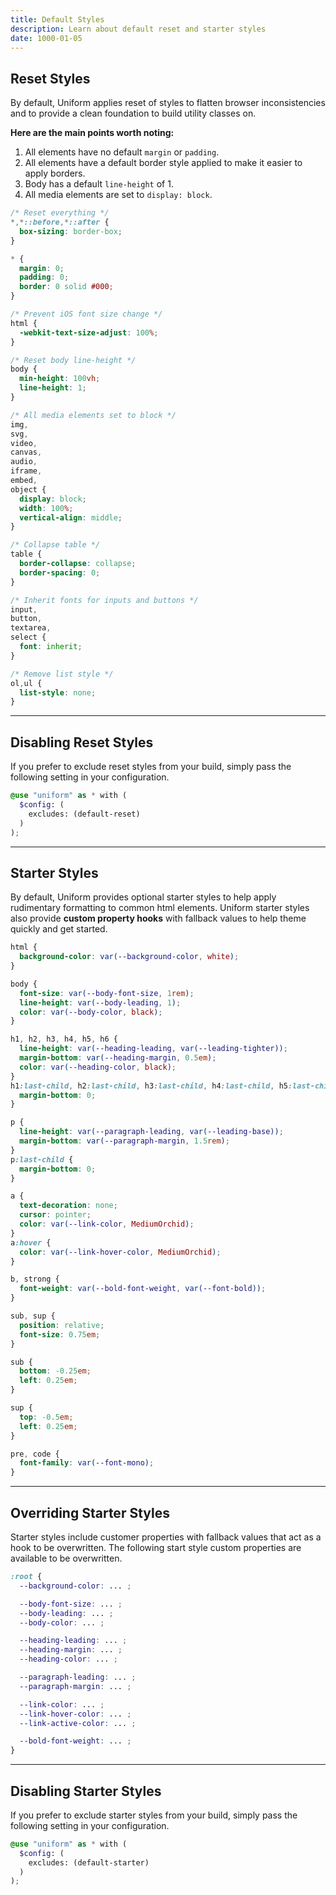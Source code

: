 ```yaml
---
title: Default Styles
description: Learn about default reset and starter styles
date: 1000-01-05
---
```



## Reset Styles

By default, Uniform applies reset of styles to flatten browser inconsistencies and to provide a clean foundation to build utility classes on.

**Here are the main points worth noting:**

1. All elements have no default `margin` or `padding`.
2. All elements have a default border style applied to make it easier to apply borders.
3. Body has a default `line-height` of 1.
4. All media elements are set to `display: block`.

```css
/* Reset everything */
*,*::before,*::after {
  box-sizing: border-box;
}

* {
  margin: 0;
  padding: 0;
  border: 0 solid #000;
}

/* Prevent iOS font size change */
html {
  -webkit-text-size-adjust: 100%;
}

/* Reset body line-height */
body {
  min-height: 100vh;
  line-height: 1;
}

/* All media elements set to block */
img,
svg,
video,
canvas,
audio,
iframe,
embed,
object {
  display: block;
  width: 100%;
  vertical-align: middle;
}

/* Collapse table */
table {
  border-collapse: collapse;
  border-spacing: 0;
}

/* Inherit fonts for inputs and buttons */
input,
button,
textarea,
select {
  font: inherit;
}

/* Remove list style */
ol,ul {
  list-style: none;
}
```

---

## Disabling Reset Styles

If you prefer to exclude reset styles from your build, simply pass the following setting in your configuration. 

```scss
@use "uniform" as * with (
  $config: (
    excludes: (default-reset)
  )
);
```

---


## Starter Styles

By default, Uniform provides optional starter styles to help apply rudimentary formatting to common html elements. Uniform starter styles also provide **custom property hooks** with fallback values to help theme quickly and get started.

```css
html {
  background-color: var(--background-color, white);
}

body {
  font-size: var(--body-font-size, 1rem);
  line-height: var(--body-leading, 1);
  color: var(--body-color, black);
}

h1, h2, h3, h4, h5, h6 {
  line-height: var(--heading-leading, var(--leading-tighter));
  margin-bottom: var(--heading-margin, 0.5em);
  color: var(--heading-color, black);
}
h1:last-child, h2:last-child, h3:last-child, h4:last-child, h5:last-child, h6:last-child {
  margin-bottom: 0;
}

p {
  line-height: var(--paragraph-leading, var(--leading-base));
  margin-bottom: var(--paragraph-margin, 1.5rem);
}
p:last-child {
  margin-bottom: 0;
}

a {
  text-decoration: none;
  cursor: pointer;
  color: var(--link-color, MediumOrchid);
}
a:hover {
  color: var(--link-hover-color, MediumOrchid);
}

b, strong {
  font-weight: var(--bold-font-weight, var(--font-bold));
}

sub, sup {
  position: relative;
  font-size: 0.75em;
}

sub {
  bottom: -0.25em;
  left: 0.25em;
}

sup {
  top: -0.5em;
  left: 0.25em;
}

pre, code {
  font-family: var(--font-mono);
}
```

---

## Overriding Starter Styles

Starter styles include customer properties with fallback values that act as a hook to be overwritten. The following start style custom properties are available to be overwritten.

```css
:root {
  --background-color: ... ;

  --body-font-size: ... ;
  --body-leading: ... ;
  --body-color: ... ;

  --heading-leading: ... ;
  --heading-margin: ... ;
  --heading-color: ... ;

  --paragraph-leading: ... ;
  --paragraph-margin: ... ;

  --link-color: ... ;
  --link-hover-color: ... ;
  --link-active-color: ... ;

  --bold-font-weight: ... ;
}
```

---

## Disabling Starter Styles

If you prefer to exclude starter styles from your build, simply pass the following setting in your configuration. 

```scss
@use "uniform" as * with (
  $config: (
    excludes: (default-starter)
  )
);
```
